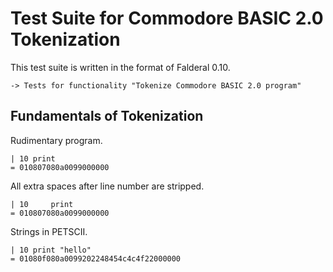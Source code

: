 Test Suite for Commodore BASIC 2.0 Tokenization
===============================================

This test suite is written in the format of Falderal 0.10.

    -> Tests for functionality "Tokenize Commodore BASIC 2.0 program"

Fundamentals of Tokenization
----------------------------

Rudimentary program.

    | 10 print
    = 010807080a0099000000

All extra spaces after line number are stripped.

    | 10     print
    = 010807080a0099000000

Strings in PETSCII.

    | 10 print "hello"
    = 01080f080a0099202248454c4c4f22000000
